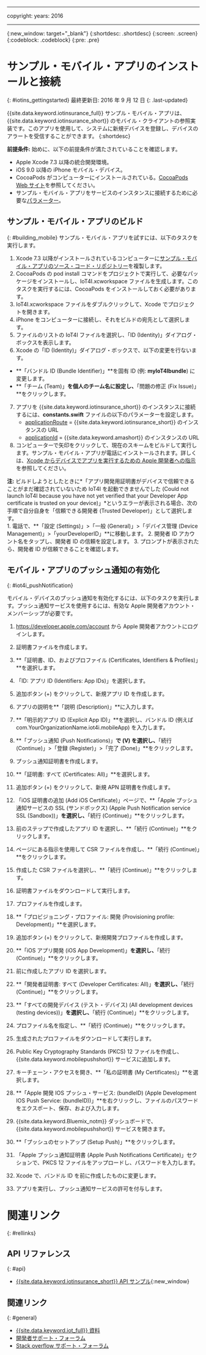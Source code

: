 ﻿---

copyright:
  years: 2016

---

<!-- Common attributes used in the template are defined as follows: -->
{:new_window: target="\_blank"}
{:shortdesc: .shortdesc}
{:screen: .screen}
{:codeblock: .codeblock}
{:pre: .pre}


<!-- {{site.data.keyword.iotinsurance_full}}  {{site.data.keyword.iotinsurance_short}}  -->


# サンプル・モバイル・アプリのインストールと接続
{: #iotins_gettingstarted}
最終更新日: 2016 年 9 月 12 日
{: .last-updated}

{{site.data.keyword.iotinsurance_full}} サンプル・モバイル・アプリは、{{site.data.keyword.iotinsurance_short}} のモバイル・クライアントの参照実装です。このアプリを使用して、システムに新規デバイスを登録し、デバイスのアラートを受信することができます。
{:shortdesc}

**前提条件:** 始めに、以下の前提条件が満たされていることを確認します。
  - Apple Xcode 7.3 以降の統合開発環境。
  - iOS 9.0 以降の iPhone モバイル・デバイス。
  - CocoaPods がコンピューターにインストールされている。[CocoaPods Web サイト](https://guides.cocoapods.org/using/getting-started.html)を参照してください。
  - サンプル・モバイル・アプリをサービスのインスタンスに接続するために必要な[パラメーター](#iot4i_mobileParam)。

## サンプル・モバイル・アプリのビルド
{: #building_mobile}
サンプル・モバイル・アプリを試すには、以下のタスクを実行します。

1. Xcode 7.3 以降がインストールされているコンピューターに[サンプル・モバイル・アプリのソース・コード・リポジトリー](https://github.com/ibm-watson-iot/ioti-mobile)を複製します。
2. CocoaPods の pod install コマンドをプロジェクトで実行して、必要なパッケージをインストールし、IoT4I.xcworkspace ファイルを生成します。このタスクを実行するには、CocoaPods をインストールしておく必要があります。
3. IoT4I.xcworkspace ファイルをダブルクリックして、Xcode でプロジェクトを開きます。
4. iPhone をコンピューターに接続し、それをビルドの宛先として選択します。
5. ファイルのリストの IoT4I ファイルを選択し、「ID (Identity)」ダイアログ・ボックスを表示します。
6. Xcode の「ID (Identity)」ダイアログ・ボックスで、以下の変更を行ないます。
  - **「バンドル ID (Bundle Identifier)」**を固有 ID (例: **myIoT4Ibundle**) に変更します。
  - **「チーム (Team)」**を個人のチーム名に設定し、**「問題の修正 (Fix Issue)」**をクリックします。
7. アプリを {{site.data.keyword.iotinsurance_short}} のインスタンスに接続するには、**constants.swift** ファイルの以下のパラメーターを設定します。  
    - [applicationRoute](#iot4i_mobileParam) = {{site.data.keyword.iotinsurance_short}} のインスタンスの URL
    - [applicationId](#iot4i_mobileParam) = {{site.data.keyword.amashort}} のインスタンスの URL
8. コンピューターで矢印をクリックして、現在のスキームをビルドして実行します。サンプル・モバイル・アプリが電話にインストールされます。詳しくは、[Xcode からデバイスでアプリを実行するための Apple 開発者への指示](https://developer.apple.com/library/mac/documentation/IDEs/Conceptual/AppDistributionGuide/LaunchingYourApponDevices/LaunchingYourApponDevices.html)を参照してください。

  **注:** ビルドしようとしたときに*「アプリ開発用証明書がデバイスで信頼できることがまだ確認されていないため IoT4I を起動できませんでした (Could not launch IoT4I because you have not yet verified that your Developer App certificate is trusted on your device)」*というエラーが表示される場合、次の手順で自分自身を「信頼できる開発者 (Trusted Developer)」として選択します。  
    1. 電話で、**「設定 (Settings)」>「一般 (General)」>「デバイス管理 (Device Management)」>「yourDeveloperID」**に移動します。
    2. 開発者 ID アカウント名をタップし、開発者 ID の信頼を設定します。
    3. プロンプトが表示されたら、開発者 ID が信頼できることを確認します。

## モバイル・アプリのプッシュ通知の有効化
{: #iot4i_pushNotification}

モバイル・デバイスのプッシュ通知を有効化するには、以下のタスクを実行します。プッシュ通知サービスを使用するには、有効な Apple 開発者アカウント・メンバーシップが必要です。

1. https://developer.apple.com/account から Apple 開発者アカウントにログインします。

2. 証明書ファイルを作成します。
  1. **「証明書、ID、およびプロファイル (Certificates, Identifiers & Profiles)」**を選択します。
  2. 「ID: アプリ ID (Identifiers: App IDs)」を選択します。
  3. 追加ボタン (+) をクリックして、新規アプリ ID を作成します。
  4. アプリの説明を**「説明 (Description)」**に入力します。
  5. **「明示的アプリ ID (Explicit App ID)」**を選択し、バンドル ID (例えば com.YourOrganizationName.iot4i.mobileApp) を入力します。
  6. **「プッシュ通知 (Push Notifications)」**で (V) を選択し、**「続行 (Continue)」>「登録 (Register)」>「完了 (Done)」**をクリックします。

3. プッシュ通知証明書を作成します。
  1. **「証明書: すべて (Certificates: All)」**を選択します。
  2. 追加ボタン (+) をクリックして、新規 APN 証明書を作成します。
  3. 「iOS 証明書の追加 (Add iOS Certificate)」ページで、**「Apple プッシュ通知サービスの SSL (サンドボックス) (Apple Push Notification service SSL (Sandbox))」**を選択し、**「続行 (Continue)」**をクリックします。
  4. 前のステップで作成したアプリ ID を選択し、**「続行 (Continue)」**をクリックします。
  5. ページにある指示を使用して CSR ファイルを作成し、**「続行 (Continue)」**をクリックします。
  6. 作成した CSR ファイルを選択し、**「続行 (Continue)」**をクリックします。
  7. 証明書ファイルをダウンロードして実行します。

4. プロファイルを作成します。
  1. **「プロビジョニング・プロファイル: 開発 (Provisioning profile: Development)」**を選択します。
  2. 追加ボタン (+) をクリックして、新規開発プロファイルを作成します。
  3. **「iOS アプリ開発 (iOS App Development)」**を選択し、**「続行 (Continue)」**をクリックします。
  4. 前に作成したアプリ ID を選択します。
  5. **「開発者証明書: すべて (Developer Certificates: All)」**を選択し、**「続行 (Continue)」**をクリックします。
  5. **「すべての開発デバイス (テスト・デバイス) (All development devices (testing devices))」**を選択し、**「続行 (Continue)」**をクリックします。
  6. プロファイル名を指定し、**「続行 (Continue)」**をクリックします。
  7. 生成されたプロファイルをダウンロードして実行します。

5. Public Key Cryptography Standards (PKCS) 12 ファイルを作成し、{{site.data.keyword.mobilepushshort}} サービスに追加します。
  1. キーチェーン・アクセスを開き、**「私の証明書 (My Certificates)」**を選択します。
  2. **「Apple 開発 IOS プッシュ・サービス: (bundleID) (Apple Development IOS Push Service: (bundleID))」**を右クリックし、ファイルのパスワードをエクスポート、保存、および入力します。
  3. {{site.data.keyword.Bluemix_notm}} ダッシュボードで、{{site.data.keyword.mobilepushshort}} サービスを開きます。
  4. **「プッシュのセットアップ (Setup Push)」**をクリックします。
  5. 「Apple プッシュ通知証明書 (Apple Push Notifications Certificate)」セクションで、PKCS 12 ファイルをアップロードし、パスワードを入力します。
  6. Xcode で、バンドル ID を前に作成したものに変更します。
  7. アプリを実行し、プッシュ通知サービスの許可を付与します。

# 関連リンク
{: #rellinks}

## API リファレンス
{: #api}
* [{{site.data.keyword.iotinsurance_short}} API サンプル](https://iot4i-docs-api.mybluemix.net/dist/){:new_window}

## 関連リンク
{: #general}
* [{{site.data.keyword.iot_full}} 資料](https://new-console.ng.bluemix.net/docs/services/IoT/index.html)
* [開発者サポート・フォーラム](https://developer.ibm.com/answers/search.html?f=&type=question&redirect=search%2Fsearch&sort=relevance&q=%2B[iot]%20%2B[bluemix])
* [Stack overflow サポート・フォーラム](http://stackoverflow.com/questions/tagged/ibm-bluemix)

